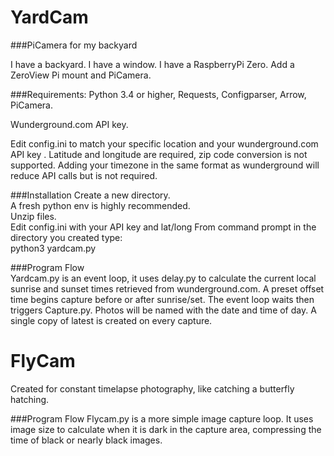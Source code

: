 # YardCam
###PiCamera for my backyard

I have a backyard. I have a window. I have a RaspberryPi Zero. Add a ZeroView Pi mount and PiCamera.

###Requirements:
Python 3.4 or higher, Requests, Configparser, Arrow, PiCamera.

Wunderground.com API key.

Edit config.ini to match your specific location and your wunderground.com API key . Latitude and longitude are required, zip code conversion is not supported. Adding your timezone in the same format as wunderground will reduce API calls but is not required.

###Installation
Create a new directory.  
A fresh python env is highly recommended.  
Unzip files.  
Edit config.ini with your API key and lat/long
From command prompt in the directory you created type:  
python3 yardcam.py  

###Program Flow  
Yardcam.py is an event loop, it  uses delay.py to calculate the current local sunrise and sunset times retrieved from wunderground.com. A preset offset time begins capture before or after sunrise/set. The event loop waits then triggers Capture.py. Photos will be named with the date and time of day. A single copy of latest is created on every capture.  

# FlyCam  
  
Created for constant timelapse photography, like catching a butterfly hatching.  
  
###Program Flow
Flycam.py is a more simple image capture loop. It uses image size to calculate when it is dark in the capture area, compressing the time of black or nearly black images.  


